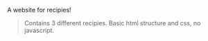 A website for recipies!
> Contains 3 different recipies.
> Basic html structure and css, no javascript.